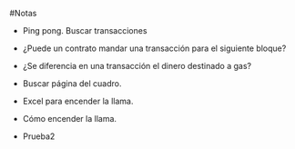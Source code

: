 #Notas

- Ping pong. Buscar transacciones

- ¿Puede un contrato mandar una transacción para el siguiente bloque?

- ¿Se diferencia en una transacción el dinero destinado a gas?

- Buscar página del cuadro.

- Excel para encender la llama.

- Cómo encender la llama.

- Prueba2
